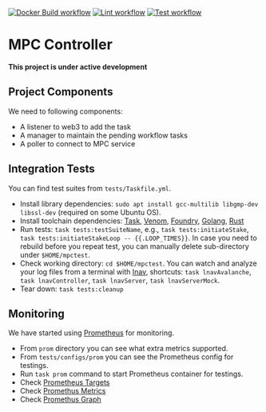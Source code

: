 [![Docker Build workflow](https://github.com/AvaLido/mpc-controller/actions/workflows/build-docker.yml/badge.svg)](https://github.com/AvaLido/mpc-controller/actions?workflow=build-docker)
[![Lint workflow](https://github.com/AvaLido/mpc-controller/actions/workflows/lint.yml/badge.svg)](https://github.com/AvaLido/mpc-controller/actions?workflow=lint)
[![Test workflow](https://github.com/AvaLido/mpc-controller/actions/workflows/test.yml/badge.svg)](https://github.com/AvaLido/mpc-controller/actions?workflow=test)

# MPC Controller
**This project is under active development**
## Project Components
We need to following components:
- A listener to web3 to add the task
- A manager to maintain the pending workflow tasks
- A poller to connect to MPC service
## Integration Tests
You can find test suites from `tests/Taskfile.yml`. 
- Install library dependencies: `sudo apt install gcc-multilib libgmp-dev libssl-dev`
  (required on some Ubuntu OS).
- Install toolchain dependencies:  [Task](https://github.com/go-task/task), [Venom](https://github.com/ovh/venom),  [Foundry](https://github.com/foundry-rs/foundry), [Golang](https://go.dev/), [Rust](https://www.rust-lang.org/)
- Run tests: `task tests:testSuiteName`, e.g., `task tests:initiateStake`, `task tests:initiateStakeLoop -- {{.LOOP_TIMES}}`. In case you need to rebuild before you repeat test, you can manually delete sub-directory under `$HOME/mpctest`. 
- Check working directory: `cd $HOME/mpctest`. You can watch and analyze your log files from a terminal with [Inav](https://lnav.org/), shortcuts: `task lnavAvalanche`, `task lnavController`, `task lnavServer`, `task lnavServerMock`.
- Tear down: `task tests:cleanup`
## Monitoring
We have started using [Prometheus](https://prometheus.io/) for monitoring.
- From `prom` directory you can see what extra metrics supported.
- From `tests/configs/prom` you can see the Prometheus config for testings.
- Run `task prom` command to start Prometheus container for testings.
- Check [Prometheus Targets](http://localhost:9090/targets) 
- Check [Promethus Metrics](http://localhost:9090/metrics)
- Check [Promethus Graph](http://localhost:9090/graph) 
